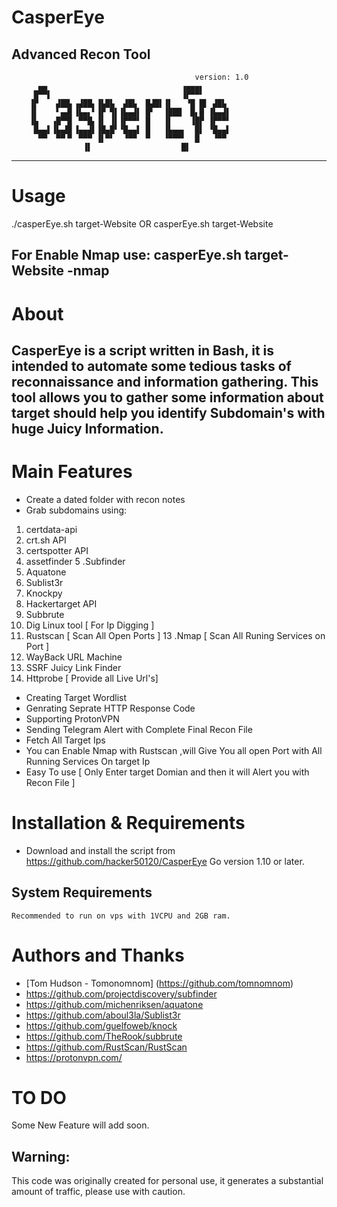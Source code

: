 # CasperEye
Advanced Recon Tool 
---
					                         version: 1.0  	          
		  ▄▄                          	  ▗▄▄▄▖          
		 █▀▀▌                         	  ▐▛▀▀▘          
		▐▛    ▟██▖▗▟██▖▐▙█▙  ▟█▙  █▟█▌▐▌   ▝█ █▌ ▟█▙ 
		▐▌    ▘▄▟▌▐▙▄▖▘▐▛ ▜▌▐▙▄▟▌ █▘  ▐███  █▖█ ▐▙▄▟▌
		▐▙   ▗█▀▜▌ ▀▀█▖▐▌ ▐▌▐▛▀▀▘ █   ▐▌    ▐█▛ ▐▛▀▀▘
		 █▄▄▌▐▙▄█▌▐▄▄▟▌▐█▄█▘▝█▄▄▌ █   ▐▙▄▄▖  █▌ ▝█▄▄▌
		  ▀▀  ▀▀▝▘ ▀▀▀ ▐▌▀▘  ▝▀▀  ▀   ▝▀▀▀▘  █   ▝▀▀ 
			        ▐▌                    █▌ 
***

# Usage

 ./casperEye.sh target-Website OR casperEye.sh target-Website
 
 For Enable Nmap use: 
 casperEye.sh target-Website -nmap
 ---

 # About
 CasperEye is a script written in Bash, it is intended to automate some tedious tasks of reconnaissance and information gathering. This tool allows you to gather some information about target should help you identify Subdomain's with huge Juicy Information.
---

 # Main Features
 - Create a dated folder with recon notes
 - Grab subdomains using:
1. certdata-api
2. crt.sh API
3. certspotter API
4. assetfinder
5 .Subfinder 
6. Aquatone
7. Sublist3r
8. Knockpy
9. Hackertarget API
10. Subbrute
11. Dig Linux tool [ For Ip Digging ]
12. Rustscan [ Scan All Open Ports ]
13 .Nmap [ Scan All Runing Services on Port ]
14. WayBack URL Machine 
15. SSRF Juicy Link Finder
16. Httprobe [ Provide all Live Url's]
    
- Creating Target Wordlist
- Genrating Seprate HTTP Response Code
- Supporting ProtonVPN 
- Sending Telegram Alert with Complete Final Recon File
- Fetch All Target Ips
- You can Enable Nmap with Rustscan ,will Give You all open Port with All Running Services On target Ip
- Easy To use [ Only Enter target Domian and then it will Alert you with Recon File ]

# Installation & Requirements
- Download and install the script from https://github.com/hacker50120/CasperEye
	Go version 1.10 or later.
## System Requirements
	Recommended to run on vps with 1VCPU and 2GB ram.

# Authors and Thanks
 - [Tom Hudson - Tomonomnom] (https://github.com/tomnomnom)
 - https://github.com/projectdiscovery/subfinder
 - https://github.com/michenriksen/aquatone
 - https://github.com/aboul3la/Sublist3r
 - https://github.com/guelfoweb/knock
 - https://github.com/TheRook/subbrute
 - https://github.com/RustScan/RustScan
 - https://protonvpn.com/
 
# TO DO
Some New Feature will add soon.

## Warning: 
This code was originally created for personal use, it generates a substantial amount of traffic, please use with caution.
